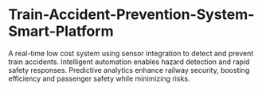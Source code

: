 # Train-Accident-Prevention-System-Smart-Platform
A real-time  low cost system using sensor integration to detect and prevent train accidents. Intelligent automation enables hazard detection and rapid safety responses. Predictive analytics enhance railway security, boosting efficiency and passenger safety while minimizing risks.
